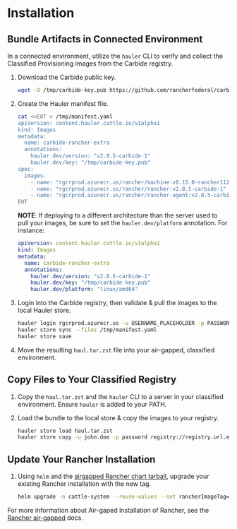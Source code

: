 # Installation

## Bundle Artifacts in Connected Environment

In a connected environment, utilize the `hauler` CLI to verify and collect the Classified Provisioning images from the Carbide registry.

1. Download the Carbide public key.

    ```bash
    wget -O /tmp/carbide-key.pub https://github.com/rancherfederal/carbide-releases/releases/download/0.1.1/carbide-key.pub
    ```

1. Create the Hauler manifest file.

    ```bash
    cat <<EOT > /tmp/manifest.yaml
    apiVersion: content.hauler.cattle.io/v1alpha1
    kind: Images
    metadata:
      name: carbide-rancher-extra
      annotations:
        hauler.dev/version: "v2.8.5-carbide-1"
        hauler.dev/key: "/tmp/carbide-key.pub"
    spec:
      images:
        - name: "rgcrprod.azurecr.us/rancher/machine:v0.15.0-rancher112-carbide-1"
        - name: "rgcrprod.azurecr.us/rancher/rancher:v2.8.5-carbide-1"
        - name: "rgcrprod.azurecr.us/rancher/rancher-agent:v2.8.5-carbide-1"
    EOT
    ```

    **NOTE**: If deploying to a different architecture than the server used to pull your images, be sure to set the `hauler.dev/platform` annotation. For instance:

    ```yaml
    apiVersion: content.hauler.cattle.io/v1alpha1
    kind: Images
    metadata:
      name: carbide-rancher-extra
      annotations:
        hauler.dev/version: "v2.8.5-carbide-1"
        hauler.dev/key: "/tmp/carbide-key.pub"
        hauler.dev/platform: "linux/amd64"
    ```

2. Login into the Carbide registry, then validate & pull the images to the local Hauler store.

    ```bash
    hauler login rgcrprod.azurecr.us -u USERNAME_PLACEHOLDER -p PASSWORD_PLACEHOLDER
    hauler store sync --files /tmp/manifest.yaml
    hauler store save
    ```

3. Move the resulting `haul.tar.zst` file into your air-gapped, classified environment. 

## Copy Files to Your Classified Registry

1. Copy the `haul.tar.zst` and the `hauler` CLI to a server in your classified environment. Ensure `hauler` is added to your PATH.

2. Load the bundle to the local store & copy the images to your registry.

    ```bash
    hauler store load haul.tar.zst
    hauler store copy -u john.doe -p password registry://registry.url.example.com
    ```

## Update Your Rancher Installation

1. Using `helm` and the [airgapped Rancher chart tarball](https://ranchermanager.docs.rancher.com/getting-started/installation-and-upgrade/other-installation-methods/air-gapped-helm-cli-install/install-rancher-ha), upgrade your existing Rancher installation with the new tag.

    ```bash
    helm upgrade -n cattle-system --reuse-values --set rancherImageTag=v2.8.5-carbide-1 rancher rancher-2.8.5.tgz
    ```

For more information about Air-gaped Installation of Rancher, see the [Rancher air-gapped](https://ranchermanager.docs.rancher.com/getting-started/installation-and-upgrade/other-installation-methods/air-gapped-helm-cli-install) docs.

